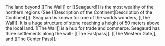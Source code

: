 The land beyond [[The Wall]] or [[Seagaurd]] is the most wealthy of the northern regions (See [[Description of the Continent|Description of the Continent]]). Seaguard is known for one of the worlds wonders, [[The Wall]]. It is a huge structure of stone reaching a height of 50 meters above the local land. [[The Wall]] is a hub for trade and commerce. Seagaurd has three settlements along the wall- [[The Eastpass]]. [[The Western Gate]], and [[The Center Pass]]. 

